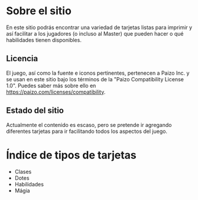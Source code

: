 # Sobre el sitio

En este sitio podrás encontrar una variedad de tarjetas listas para imprimir y así facilitar a los jugadores (o incluso al Master) que pueden hacer o qué habilidades tienen disponibles.

## Licencia

El juego, así como la fuente e iconos pertinentes, pertenecen a Paizo Inc. y se usan en este sitio bajo los términos de la "Paizo Compatibility License 1.0". Puedes saber más sobre ello en https://paizo.com/licenses/compatibility.

## Estado del sitio

Actualmente el contenido es escaso, pero se pretende ir agregando diferentes tarjetas para ir facilitando todos los aspectos del juego.

# Índice de tipos de tarjetas

- Clases
- Dotes
- Habilidades
- Mágia
